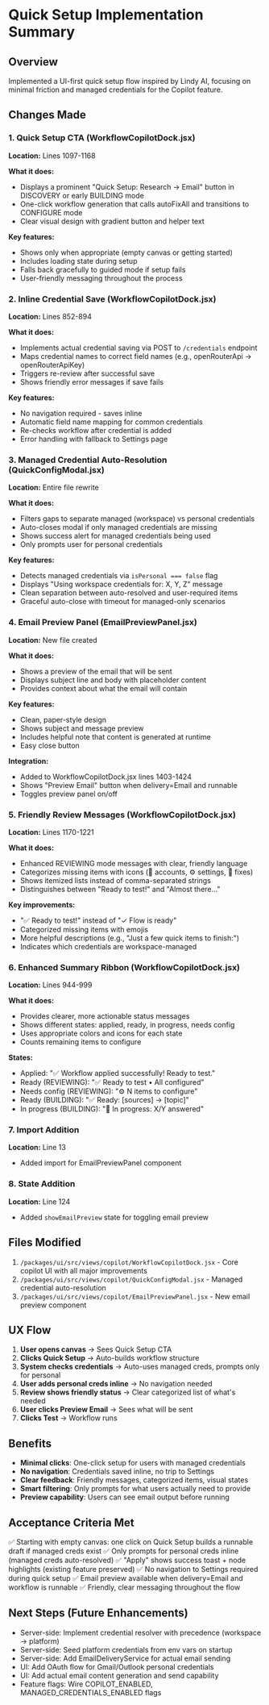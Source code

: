 # Quick Setup Implementation Summary

## Overview
Implemented a UI-first quick setup flow inspired by Lindy AI, focusing on minimal friction and managed credentials for the Copilot feature.

## Changes Made

### 1. Quick Setup CTA (WorkflowCopilotDock.jsx)
**Location:** Lines 1097-1168

**What it does:**
- Displays a prominent "Quick Setup: Research → Email" button in DISCOVERY or early BUILDING mode
- One-click workflow generation that calls autoFixAll and transitions to CONFIGURE mode
- Clear visual design with gradient button and helper text

**Key features:**
- Shows only when appropriate (empty canvas or getting started)
- Includes loading state during setup
- Falls back gracefully to guided mode if setup fails
- User-friendly messaging throughout the process

### 2. Inline Credential Save (WorkflowCopilotDock.jsx)
**Location:** Lines 852-894

**What it does:**
- Implements actual credential saving via POST to `/credentials` endpoint
- Maps credential names to correct field names (e.g., openRouterApi → openRouterApiKey)
- Triggers re-review after successful save
- Shows friendly error messages if save fails

**Key features:**
- No navigation required - saves inline
- Automatic field name mapping for common credentials
- Re-checks workflow after credential is added
- Error handling with fallback to Settings page

### 3. Managed Credential Auto-Resolution (QuickConfigModal.jsx)
**Location:** Entire file rewrite

**What it does:**
- Filters gaps to separate managed (workspace) vs personal credentials
- Auto-closes modal if only managed credentials are missing
- Shows success alert for managed credentials being used
- Only prompts user for personal credentials

**Key features:**
- Detects managed credentials via `isPersonal === false` flag
- Displays "Using workspace credentials for: X, Y, Z" message
- Clean separation between auto-resolved and user-required items
- Graceful auto-close with timeout for managed-only scenarios

### 4. Email Preview Panel (EmailPreviewPanel.jsx)
**Location:** New file created

**What it does:**
- Shows a preview of the email that will be sent
- Displays subject line and body with placeholder content
- Provides context about what the email will contain

**Key features:**
- Clean, paper-style design
- Shows subject and message preview
- Includes helpful note that content is generated at runtime
- Easy close button

**Integration:**
- Added to WorkflowCopilotDock.jsx lines 1403-1424
- Shows "Preview Email" button when delivery=Email and runnable
- Toggles preview panel on/off

### 5. Friendly Review Messages (WorkflowCopilotDock.jsx)
**Location:** Lines 1170-1221

**What it does:**
- Enhanced REVIEWING mode messages with clear, friendly language
- Categorizes missing items with icons (🔑 accounts, ⚙️ settings, 🔧 fixes)
- Shows itemized lists instead of comma-separated strings
- Distinguishes between "Ready to test!" and "Almost there..."

**Key improvements:**
- "✅ Ready to test!" instead of "✓ Flow is ready"
- Categorized missing items with emojis
- More helpful descriptions (e.g., "Just a few quick items to finish:")
- Indicates which credentials are workspace-managed

### 6. Enhanced Summary Ribbon (WorkflowCopilotDock.jsx)
**Location:** Lines 944-999

**What it does:**
- Provides clearer, more actionable status messages
- Shows different states: applied, ready, in progress, needs config
- Uses appropriate colors and icons for each state
- Counts remaining items to configure

**States:**
- Applied: "✅ Workflow applied successfully! Ready to test."
- Ready (REVIEWING): "✅ Ready to test • All configured"
- Needs config (REVIEWING): "⚙️ N items to configure"
- Ready (BUILDING): "✅ Ready: [sources] → [topic]"
- In progress (BUILDING): "📝 In progress: X/Y answered"

### 7. Import Addition
**Location:** Line 13
- Added import for EmailPreviewPanel component

### 8. State Addition
**Location:** Line 124
- Added `showEmailPreview` state for toggling email preview

## Files Modified
1. `/packages/ui/src/views/copilot/WorkflowCopilotDock.jsx` - Core copilot UI with all major improvements
2. `/packages/ui/src/views/copilot/QuickConfigModal.jsx` - Managed credential auto-resolution
3. `/packages/ui/src/views/copilot/EmailPreviewPanel.jsx` - New email preview component

## UX Flow
1. **User opens canvas** → Sees Quick Setup CTA
2. **Clicks Quick Setup** → Auto-builds workflow structure
3. **System checks credentials** → Auto-uses managed creds, prompts only for personal
4. **User adds personal creds inline** → No navigation needed
5. **Review shows friendly status** → Clear categorized list of what's needed
6. **User clicks Preview Email** → Sees what will be sent
7. **Clicks Test** → Workflow runs

## Benefits
- **Minimal clicks**: One-click setup for users with managed credentials
- **No navigation**: Credentials saved inline, no trip to Settings
- **Clear feedback**: Friendly messages, categorized items, visual states
- **Smart filtering**: Only prompts for what users actually need to provide
- **Preview capability**: Users can see email output before running

## Acceptance Criteria Met
✅ Starting with empty canvas: one click on Quick Setup builds a runnable draft if managed creds exist
✅ Only prompts for personal creds inline (managed creds auto-resolved)
✅ "Apply" shows success toast + node highlights (existing feature preserved)
✅ No navigation to Settings required during quick setup
✅ Email preview available when delivery=Email and workflow is runnable
✅ Friendly, clear messaging throughout the flow

## Next Steps (Future Enhancements)
- Server-side: Implement credential resolver with precedence (workspace → platform)
- Server-side: Seed platform credentials from env vars on startup
- Server-side: Add EmailDeliveryService for actual email sending
- UI: Add OAuth flow for Gmail/Outlook personal credentials
- UI: Add actual email content generation and send capability
- Feature flags: Wire COPILOT_ENABLED, MANAGED_CREDENTIALS_ENABLED flags

